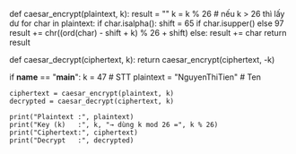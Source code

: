 def caesar_encrypt(plaintext, k):
    result = ""
    k = k % 26  # nếu k > 26 thì lấy dư
    for char in plaintext:
        if char.isalpha():
            shift = 65 if char.isupper() else 97
            result += chr((ord(char) - shift + k) % 26 + shift)
        else:
            result += char
    return result

def caesar_decrypt(ciphertext, k):
    return caesar_encrypt(ciphertext, -k)

if __name__ == "__main__":
    k = 47   # STT
    plaintext = "NguyenThiTien"  # Ten

    ciphertext = caesar_encrypt(plaintext, k)
    decrypted = caesar_decrypt(ciphertext, k)

    print("Plaintext :", plaintext)
    print("Key (k)   :", k, "→ dùng k mod 26 =", k % 26)
    print("Ciphertext:", ciphertext)
    print("Decrypt   :", decrypted)
